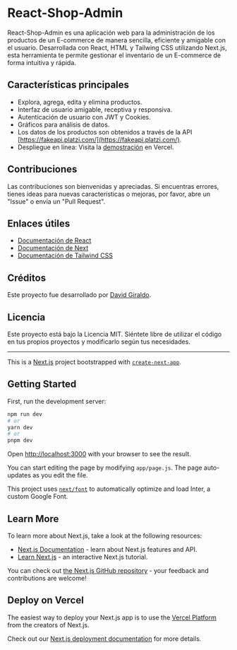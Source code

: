 # React-Shop-Admin

React-Shop-Admin es una aplicación web para la administración de los productos de un E-commerce de manera sencilla, eficiente y amigable con el usuario. Desarrollada con React, HTML y Tailwing CSS utilizando Next.js, esta herramienta te permite gestionar el inventario de un E-commerce de forma intuitiva y rápida.

## Características principales

- Explora, agrega, edita y elimina productos.
- Interfaz de usuario amigable, receptiva y responsiva.
- Autenticación de usuario con JWT y Cookies.
- Gráficos para análisis de datos.
- Los datos de los productos son obtenidos a través de la API [https://fakeapi.platzi.com/](https://fakeapi.platzi.com/).
- Despliegue en línea: Visita la [demostración](https://degiraldod-react-shop-admin.vercel.app/) en Vercel.

## Contribuciones

Las contribuciones son bienvenidas y apreciadas. Si encuentras errores, tienes ideas para nuevas características o mejoras, por favor, abre un "Issue" o envía un "Pull Request". 

## Enlaces útiles

- [Documentación de React](https://reactjs.org/docs/getting-started.html)
- [Documentación de Next](https://nextjs.org/docs)
- [Documentación de Tailwind CSS](https://tailwindcss.com/docs)
  
## Créditos

Este proyecto fue desarrollado por [David Giraldo](https://github.com/DavidEGiraldo).

## Licencia

Este proyecto está bajo la Licencia MIT. Siéntete libre de utilizar el código en tus propios proyectos y modificarlo según tus necesidades.

------------------
This is a [Next.js](https://nextjs.org/) project bootstrapped with [`create-next-app`](https://github.com/vercel/next.js/tree/canary/packages/create-next-app).

## Getting Started

First, run the development server:

```bash
npm run dev
# or
yarn dev
# or
pnpm dev
```

Open [http://localhost:3000](http://localhost:3000) with your browser to see the result.

You can start editing the page by modifying `app/page.js`. The page auto-updates as you edit the file.

This project uses [`next/font`](https://nextjs.org/docs/basic-features/font-optimization) to automatically optimize and load Inter, a custom Google Font.

## Learn More

To learn more about Next.js, take a look at the following resources:

- [Next.js Documentation](https://nextjs.org/docs) - learn about Next.js features and API.
- [Learn Next.js](https://nextjs.org/learn) - an interactive Next.js tutorial.

You can check out [the Next.js GitHub repository](https://github.com/vercel/next.js/) - your feedback and contributions are welcome!

## Deploy on Vercel

The easiest way to deploy your Next.js app is to use the [Vercel Platform](https://vercel.com/new?utm_medium=default-template&filter=next.js&utm_source=create-next-app&utm_campaign=create-next-app-readme) from the creators of Next.js.

Check out our [Next.js deployment documentation](https://nextjs.org/docs/deployment) for more details.
